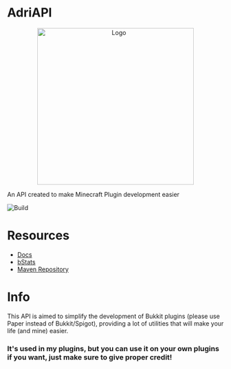 # AdriAPI
<p align="center">
    <img src="https://avatars.githubusercontent.com/u/58531641?v=4" height="364" alt="Logo" />
</p>

An API created to make Minecraft Plugin development easier

![Build](https://github.com/Adrigamer2950/AdriAPI/actions/workflows/build.yml/badge.svg)

# Resources
- [Docs](https://docs.devadri.es)
- [bStats](https://bstats.org/plugin/bukkit/AdriAPI/20135)
- [Maven Repository](https://repo.devadri.es)

# Info

This API is aimed to simplify the development of Bukkit plugins (please use Paper instead of Bukkit/Spigot), 
providing a lot of utilities that will make your life (and mine) easier.

### It's used in my plugins, but you can use it on your own plugins if you want, just make sure to give proper credit!